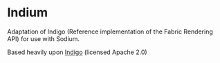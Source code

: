 # Indium
Adaptation of Indigo (Reference implementation of the Fabric Rendering API) for use with Sodium.

Based heavily upon [Indigo](https://github.com/FabricMC/fabric/tree/1.17/fabric-renderer-indigo) (licensed Apache 2.0)
  
